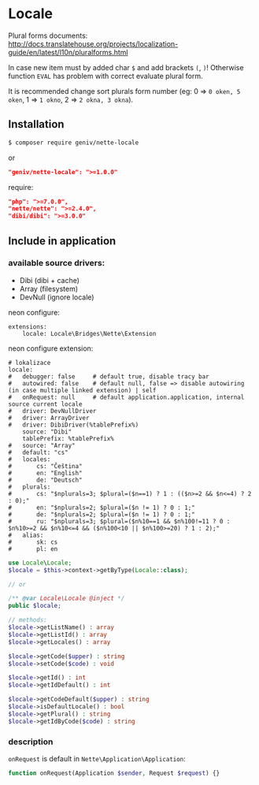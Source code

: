 Locale
======

Plural forms documents: http://docs.translatehouse.org/projects/localization-guide/en/latest/l10n/pluralforms.html

In case new item must by added char `$` and add brackets `(`, `)`! Otherwise function `EVAL` has problem with correct evaluate plural form.

It is recommended change sort plurals form number (eg: 0 => `0 oken, 5 oken`, 1 => `1 okno`, 2 => `2 okna, 3 okna`).

Installation
------------

```sh
$ composer require geniv/nette-locale
```
or
```json
"geniv/nette-locale": ">=1.0.0"
```

require:
```json
"php": ">=7.0.0",
"nette/nette": ">=2.4.0",
"dibi/dibi": ">=3.0.0"
```

Include in application
----------------------

### available source drivers:
- Dibi (dibi + cache)
- Array (filesystem)
- DevNull (ignore locale)

neon configure:
```neon
extensions:
    locale: Locale\Bridges\Nette\Extension
```

neon configure extension:
```neon
# lokalizace
locale:
#   debugger: false     # default true, disable tracy bar
#   autowired: false    # default null, false => disable autowiring (in case multiple linked extension) | self
#   onRequest: null     # default application.application, internal source current locale 
#   driver: DevNullDriver
#   driver: ArrayDriver
#   driver: DibiDriver(%tablePrefix%)
    source: "Dibi"
    tablePrefix: %tablePrefix%
#   source: "Array"
#   default: "cs"
#   locales:
#       cs: "Čeština"
#       en: "English"
#       de: "Deutsch"
#   plurals:
#       cs: "$nplurals=3; $plural=($n==1) ? 1 : (($n>=2 && $n<=4) ? 2 : 0);"
#       en: "$nplurals=2; $plural=($n != 1) ? 0 : 1;"
#       de: "$nplurals=2; $plural=($n != 1) ? 0 : 1;"
#       ru: "$nplurals=3; $plural=($n%10==1 && $n%100!=11 ? 0 : $n%10>=2 && $n%10<=4 && ($n%100<10 || $n%100>=20) ? 1 : 2);"
#   alias:
#       sk: cs
#       pl: en
```

```php
use Locale\Locale;
$locale = $this->context->getByType(Locale::class);

// or

/** @var Locale\Locale @inject */
public $locale;

// methods:
$locale->getListName() : array
$locale->getListId() : array
$locale->getLocales() : array

$locale->getCode($upper) : string
$locale->setCode($code) : void

$locale->getId() : int
$locale->getIdDefault() : int

$locale->getCodeDefault($upper) : string
$locale->isDefaultLocale() : bool
$locale->getPlural() : string
$locale->getIdByCode($code) : string
```

### description
`onRequest` is default in `Nette\Application\Application`:
```php
function onRequest(Application $sender, Request $request) {}
```
